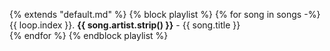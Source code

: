 {% extends "default.md" %}
{% block playlist %}
{% for song in songs -%}
{{ loop.index }}. **{{ song.artist.strip() }}** - {{ song.title }}  
{% endfor %}
{% endblock playlist %}
